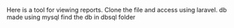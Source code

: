 Here is a tool for viewing reports.
Clone the file and access using laravel.
db made using mysql find the db in dbsql folder
